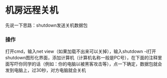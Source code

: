 # 机房远程关机
先说一下思路：shutdown发送关机数据包


### 操作
打开cmd，输入net view（如果加载不出来可以关掉），输入shutdown -i打开shutdown图形化界面，添加计算机（计算机名称一般是PC号），在下面的注释里面写吓你同学的话（例如：你的电脑以被黑客攻击等），点一下确定，数据包就会发到电脑上，过30秒，对方电脑就会关机
